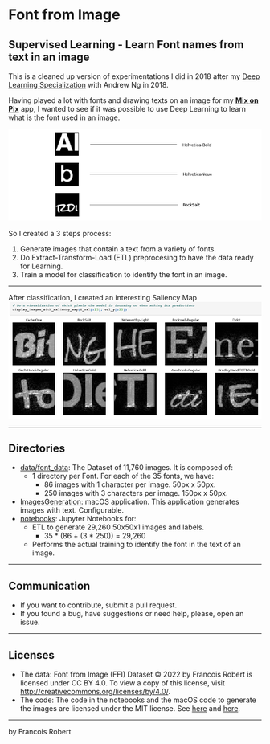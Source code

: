 # Font from Image
## Supervised Learning - Learn Font names from text in an image

This is a cleaned up version of experimentations I did in 2018 after my [Deep Learning Specialization](https://www.coursera.org/specializations/deep-learning) with Andrew Ng in 2018.

Having played a lot with fonts and drawing texts on an image for my **[Mix on Pix](https://apps.apple.com/us/app/mix-on-pix-text-on-photos/id633281586)** app, I wanted to see
if it was possible to use Deep Learning to learn what is the font used in an image.  

![example](readme_images/example1.png)

So I created a 3 steps process:
1. Generate images that contain a text from a variety of fonts.
2. Do Extract-Transform-Load (ETL) preprocesing to have the data ready for Learning.
3. Train a model for classification to identify the font in an image.
 
---
After classification, I created an interesting Saliency Map
![Saliency Map](readme_images/saliency1.png)

---
## Directories
- [data/font_data](data/font_data): The Dataset of 11,760 images. It is composed of:
  - 1 directory per Font. For each of the 35 fonts, we have:
    -  86 images with 1 character per image. 50px x 50px.
    -  250 images with 3 characters per image. 150px x 50px.
- [ImagesGeneration](ImagesGeneration): macOS application. This application generates images with text. Configurable.
- [notebooks](notebooks): Jupyter Notebooks for:
  - ETL to generate 29,260 50x50x1 images and labels. 
    - 35 *  (86 + (3 * 250)) = 29,260
  - Performs the actual training to identify the font in the text of an image.

---
## Communication

- If you want to contribute, submit a pull request.
- If you found a bug, have suggestions or need help, please, open an issue.

---

## Licenses
- The data: Font from Image (FFI) Dataset © 2022 by Francois Robert is licensed under CC BY 4.0. To view a copy of this license, visit http://creativecommons.org/licenses/by/4.0/.
- The code: The code in the notebooks and the macOS code to generate the images are licensed under the MIT license. See [here](notebooks/LICENSE.txt) and [here](ImagesGeneration/LICENSE.txt).
---
by Francois Robert

